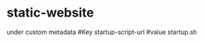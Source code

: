 # static-website

under custom metadata
#Key  startup-script-url               #value startup.sh 
  
